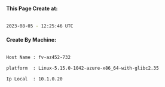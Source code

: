 
   
#### This Page Create at:

```bash

2023-08-05 - 12:25:46 UTC

```

#### Create By Machine:

```bash

Host Name : fv-az452-732

platform  : Linux-5.15.0-1042-azure-x86_64-with-glibc2.35

Ip Local  : 10.1.0.20

```


